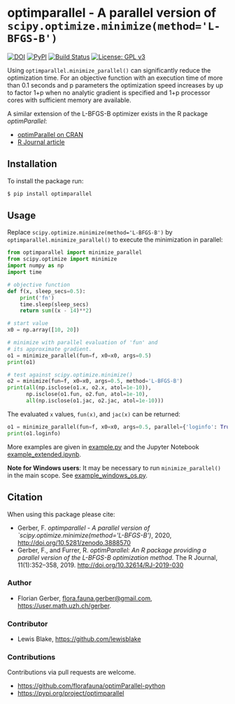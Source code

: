 # optimparallel - A parallel version of `scipy.optimize.minimize(method='L-BFGS-B')`

[![DOI](https://zenodo.org/badge/257319138.svg)](https://zenodo.org/badge/latestdoi/257319138)
[![PyPI](https://img.shields.io/pypi/v/optimparallel)](https://pypi.org/project/optimparallel)
[![Build Status](https://github.com/florafauna/optimParallel-python/actions/workflows/python-package.yml/badge.svg)](https://github.com/florafauna/optimParallel-python/actions/workflows/python-package.yml)
[![License: GPL v3](https://img.shields.io/badge/License-GPLv3-blue.svg)](https://www.gnu.org/licenses/gpl-3.0)

Using `optimparallel.minimize_parallel()` can significantly reduce the
optimization time. For an objective function with an execution time
of more than 0.1 seconds and p parameters the optimization speed
increases by up to factor 1+p when no analytic gradient is specified
and 1+p processor cores with sufficient memory are available.

A similar extension of the L-BFGS-B optimizer exists in the R package *optimParallel*:
*   [optimParallel on CRAN](https://CRAN.R-project.org/package=optimParallel)
*   [R Journal article](https://doi.org/10.32614/RJ-2019-030)

## Installation

To install the package run:

```bash
$ pip install optimparallel
```

## Usage

Replace `scipy.optimize.minimize(method='L-BFGS-B')` by `optimparallel.minimize_parallel()`
to execute the minimization in parallel:

```python
from optimparallel import minimize_parallel
from scipy.optimize import minimize
import numpy as np
import time

# objective function
def f(x, sleep_secs=0.5):
    print('fn')
    time.sleep(sleep_secs)
    return sum((x - 14)**2)

# start value
x0 = np.array([10, 20])

# minimize with parallel evaluation of 'fun' and
# its approximate gradient.
o1 = minimize_parallel(fun=f, x0=x0, args=0.5)
print(o1)

# test against scipy.optimize.minimize()
o2 = minimize(fun=f, x0=x0, args=0.5, method='L-BFGS-B')
print(all(np.isclose(o1.x, o2.x, atol=1e-10)),
      np.isclose(o1.fun, o2.fun, atol=1e-10),
      all(np.isclose(o1.jac, o2.jac, atol=1e-10)))
```

The evaluated `x` values, `fun(x)`, and `jac(x)` can be returned:

```python
o1 = minimize_parallel(fun=f, x0=x0, args=0.5, parallel={'loginfo': True})
print(o1.loginfo)
```

More examples are given in [example.py](https://github.com/florafauna/optimParallel-python/blob/master/example.py) and the Jupyter Notebook [example_extended.ipynb](https://github.com/florafauna/optimParallel-python/blob/master/example_extended.ipynb).

**Note for Windows users**: It may be necessary to run `minimize_parallel()` in the main scope. See [example_windows_os.py](https://github.com/florafauna/optimParallel-python/blob/master/example_windows_os.py).

## Citation

When using this package please cite:

*   Gerber, F. _optimparallel - A parallel version of `scipy.optimize.minimize(method='L-BFGS-B')_, 2020, <http://doi.org/10.5281/zenodo.3888570>
*   Gerber, F., and Furrer, R. _optimParallel: An R package providing a parallel version of the L-BFGS-B optimization method._ The R Journal, 11(1):352–358, 2019. <http://doi.org/10.32614/RJ-2019-030>


### Author

*   Florian Gerber, <flora.fauna.gerber@gmail.com>, <https://user.math.uzh.ch/gerber>.

### Contributor

*   Lewis Blake, <https://github.com/lewisblake>

### Contributions
Contributions via pull requests are welcome.

*   <https://github.com/florafauna/optimParallel-python>
*   <https://pypi.org/project/optimparallel>

